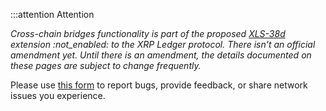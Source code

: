 :::attention Attention

_Cross-chain bridges functionality is part of the proposed [XLS-38d](https://github.com/XRPLF/XRPL-Standards/discussions/92) extension :not_enabled: to the XRP Ledger protocol. There isn't an official amendment yet. Until there is an amendment, the details documented on these pages are subject to change frequently._ <!-- SPELLING_IGNORE: 30d -->

Please use [this form](https://forms.gle/dvBe1Q1pH28TzB7o7) to report bugs, provide feedback, or share network issues you experience.